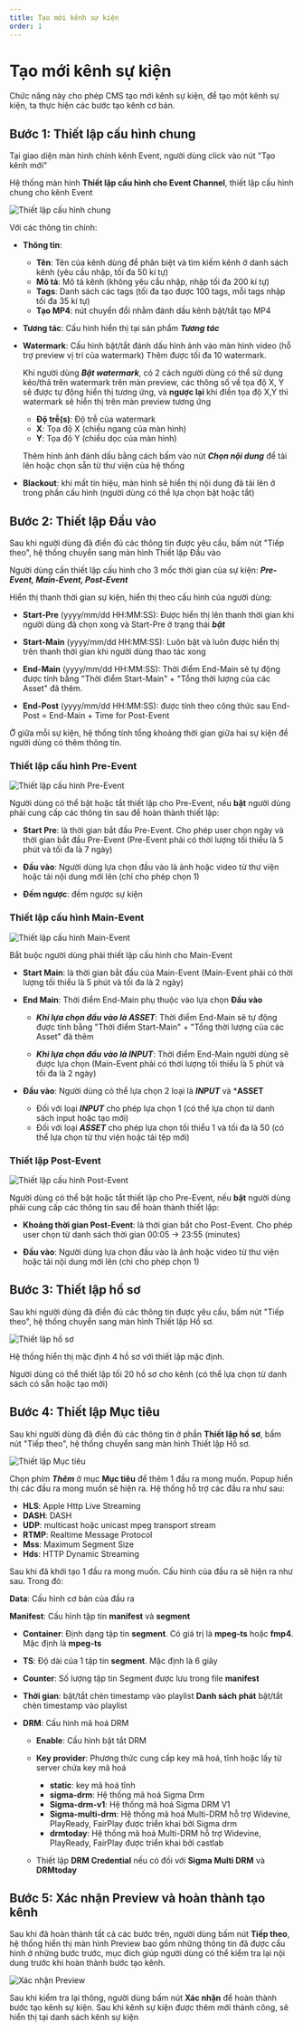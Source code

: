 ```yaml
---
title: Tạo mới kênh sự kiện 
order: 1
---
```


# Tạo mới kênh sự kiện

Chức năng này cho phép CMS tạo mới kênh sự kiện, để tạo một kênh sự kiện, ta thực hiện các bước tạo kênh cơ bản.

## Bước 1: Thiết lập cấu hình chung

Tại giao diện màn hình chính kênh Event, người dùng click vào nút "Tạo kênh mới"

Hệ thống màn hình **Thiết lập cấu hình cho Event Channel**, thiết lập cấu hình chung cho kênh Event

![Thiết lập cấu hình chung](/images/media-live/event-channel/create-event-channel-1.png)

[](../d-input-management/d-duplicate-input.md#tạo-bản-sao-đầu-vào)

Với các thông tin chính:

- **Thông tin**: 
  - **Tên**: Tên của kênh dùng để phân biệt và tìm kiếm kênh ở danh sách kênh (yêu cầu nhập, tối đa 50 kí tự)
  - **Mô tả**: Mô tả kênh (không yêu cầu nhập, nhập tối đa 200 kí tự)
  - **Tags**: Danh sách các tags (tối đa tạo được 100 tags, mỗi tags nhập tối đa 35 kí tự)
  - **Tạo MP4**: nút chuyển đổi nhằm đánh dấu kênh bật/tắt tạo MP4
  
- **Tương tác**: Cấu hình hiển thị tại sản phẩm **_Tương tác_**

- **Watermark**: Cấu hình bật/tắt đánh dấu hình ảnh vào màn hình video (hỗ trợ preview vị trí của watermark) Thêm được tối đa 10 watermark.

  Khi người dùng **_Bật watermark_**, có 2 cách người dùng có thể sử dụng kéo/thả trên watermark trên màn preview, các thông số về tọa độ X, Y sẽ được tự động hiển thị tương ứng, và **ngược lại** khi điền tọa độ X,Y thì watermark sẽ hiển thị trên màn preview tương ứng
  
  - **Độ trễ(s)**: Độ trễ của watermark
  - **X**: Tọa độ X (chiều ngang của màn hình)
  - **Y**: Tọa độ Y (chiều dọc của màn hình)
  
  Thêm hình ảnh đánh dấu bằng cách bấm vào nút **_Chọn nội dung_** để tải lên hoặc chọn sẵn từ thư viện của hệ thống
  
- **Blackout**: khi mất tín hiệu, màn hình sẽ hiển thị nội dung đã tải lên ở trong phần cấu hình (người dùng có thể lựa chọn bật hoặc tắt)


## Bước 2: Thiết lập Đầu vào

Sau khi người dùng đã điền đủ các thông tin được yêu cầu, bấm nút "Tiếp theo", hệ thống chuyển sang màn hình Thiết lập Đầu vào

Người dùng cần thiết lập cấu hình cho 3 mốc thời gian của sự kiện: ***Pre-Event, Main-Event, Post-Event***

Hiển thị thanh thời gian sự kiện, hiển thị theo cấu hình của người dùng:

- **Start-Pre** (yyyy/mm/dd HH:MM:SS): Được hiển thị lên thanh thời gian khi người dùng đã chọn xong và Start-Pre ở trạng thái ***bật***

- **Start-Main** (yyyy/mm/dd HH:MM:SS): Luôn bật và luôn được hiển thị trên thanh thời gian khi người dùng thao tác xong

- **End-Main** (yyyy/mm/dd HH:MM:SS): Thời điểm End-Main sẽ tự động được tính bằng "Thời điểm Start-Main" + "Tổng thời lượng của các Asset" đã thêm.

- **End-Post** (yyyy/mm/dd HH:MM:SS): được tính theo công thức sau End-Post = End-Main + Time for Post-Event

Ở giữa mỗi sự kiện, hệ thống tính tổng khoảng thời gian giữa hai sự kiện để người dùng có thêm thông tin.

### Thiết lập cấu hình Pre-Event

![Thiết lập cấu hình Pre-Event](/images/media-live/event-channel/create-event-channel-pre-event.png)

Người dùng có thể bật hoặc tắt thiết lập cho Pre-Event, nếu **bật** người dùng phải cung cấp các thông tin sau để hoàn thành thiết lập:

- **Start Pre**: là thời gian bắt đầu Pre-Event. Cho phép user chọn ngày và thời gian bắt đầu Pre-Event (Pre-Event phải có thời lượng tối thiểu là 5 phút và tối đa là 7 ngày)

- **Đầu vào**: Người dùng lựa chọn đầu vào là ảnh hoặc video từ thư viện hoặc tải nội dung mới lên (chỉ cho phép chọn 1)

- **Đếm ngược**: đếm ngược sự kiện

### Thiết lập cấu hình Main-Event

![Thiết lập cấu hình Main-Event](/images/media-live/event-channel/create-event-channel-main-event.png)

Bắt buộc người dùng phải thiết lập cấu hình cho Main-Event

- **Start Main**: là thời gian bắt đầu của Main-Event (Main-Event phải có thời lượng tối thiểu là 5 phút và tối đa là 2 ngày)

- **End Main**: Thời điểm End-Main phụ thuộc vào lựa chọn **Đầu vào**
  - ***Khi lựa chọn đầu vào là ASSET***: Thời điểm End-Main sẽ tự động được tính bằng "Thời điểm Start-Main" + "Tổng thời lượng của các Asset" đã thêm 
  
  - ***Khi lựa chọn đầu vào là INPUT***: Thời điểm End-Main người dùng sẽ được lựa chọn (Main-Event phải có thời lượng tối thiểu là 5 phút và tối đa là 2 ngày)


- **Đầu vào**: Người dùng có thể lựa chọn 2 loại là ***INPUT*** và ***ASSET** 
  - Đối với loại ***INPUT*** cho phép lựa chọn 1 (có thể lựa chọn từ danh sách input hoặc tạo mới)
  - Đối với loại ***ASSET*** cho phép lựa chọn tối thiểu 1 và tối đa là 50 (có thể lựa chọn từ thư viện hoặc tải tệp mới)

### Thiết lập Post-Event

![Thiết lập cấu hình Post-Event](/images/media-live/event-channel/create-event-channel-post-event.png)

Người dùng có thể bật hoặc tắt thiết lập cho Pre-Event, nếu **bật** người dùng phải cung cấp các thông tin sau để hoàn thành thiết lập:

- **Khoảng thời gian Post-Event**: là thời gian bắt cho Post-Event. Cho phép user chọn từ danh sách thời gian 00:05 -> 23:55 (minutes)

- **Đầu vào**: Người dùng lựa chọn đầu vào là ảnh hoặc video từ thư viện hoặc tải nội dung mới lên (chỉ cho phép chọn 1)


## Bước 3: Thiết lập hồ sơ

Sau khi người dùng đã điền đủ các thông tin được yêu cầu, bấm nút "Tiếp theo", hệ thống chuyển sang màn hình Thiết lập Hồ sơ.

![Thiết lập hồ sơ](/images/media-live/event-channel/create-event-channel-profile.png)

Hệ thống hiển thị mặc định 4 hồ sơ với thiết lập mặc định.

Người dùng có thể thiết lập tối 20 hồ sơ cho kênh (có thể lựa chọn từ danh sách có sẵn hoặc tạo mới)

## Bước 4: Thiết lập Mục tiêu

Sau khi người dùng đã điền đủ các thông tin ở phần **Thiết lập hồ sơ**, bấm nút "Tiếp theo", hệ thống chuyển sang màn hình Thiết lập Hồ sơ.

![Thiết lập Mục tiêu](/images/media-live/event-channel/create-event-channel-target.png)

Chọn phím ***Thêm*** ở mục **Mục tiêu** để thêm 1 đầu ra mong muốn. Popup hiển thị các đầu ra mong muốn sẽ hiện ra. Hệ thống hỗ trợ các đầu ra như sau:

- **HLS**: Apple Http Live Streaming
- **DASH**: DASH
- **UDP**: multicast hoặc unicast mpeg transport stream
- **RTMP**: Realtime Message Protocol
- **Mss**: Maximum Segment Size
- **Hds**: HTTP Dynamic Streaming

Sau khi đã khởi tạo 1 đầu ra mong muốn. Cấu hình của đầu ra sẽ hiện ra như sau. Trong đó:

**Data**: Cấu hình cơ bản của đầu ra

**Manifest**: Cấu hình tập tin **manifest** và **segment**
  - **Container**: Định dạng tập tin **segment**. Có giá trị là **mpeg-ts** hoặc **fmp4**. Mặc định là **mpeg-ts**
  - **TS**: Độ dài của 1 tập tin **segment**. Mặc định là 6 giây
  - **Counter**: Số lượng tập tin Segment được lưu trong file **manifest**
  - **Thời gian**: bật/tắt chèn timestamp vào playlist
**Danh sách phát** bật/tắt chèn timestamp vào playlist

- **DRM**: Cấu hình mã hoá DRM
  - **Enable**: Cấu hình bật tắt DRM
  - **Key provider**: Phương thức cung cấp key mã hoá, tĩnh hoặc lấy từ server chứa key mã hoá

    - **static**: key mã hoá tĩnh
    - **sigma-drm**: Hệ thống mã hoá Sigma Drm
    - **Sigma-drm-v1**: Hệ thống mã hoá Sigma DRM V1
    - **Sigma-multi-drm**: Hệ thống mã hoá Multi-DRM hỗ trợ Widevine, PlayReady, FairPlay được triển khai bởi Sigma drm
    - **drmtoday**: Hệ thống mã hoá Multi-DRM hỗ trợ Widevine, PlayReady, FairPlay được triển khai bởi castlab

  - Thiết lập **DRM Credential** nếu có đối với **Sigma Multi DRM** và **DRMtoday**


## Bước 5: Xác nhận Preview và hoàn thành tạo kênh

Sau khi đã hoàn thành tất cả các bước trên, người dùng bấm nút **Tiếp theo**, hệ thống hiển thị màn hình Preview bao gồm những thông tin đã được cấu hình ở những bước trước, mục đích giúp người dùng có thể kiểm tra lại nội dung trước khi hoàn thành bước tạo kênh.

![Xác nhận Preview](/images/media-live/event-channel/create-event-channel-preview.png)

Sau khi kiểm tra lại thông, người dùng bấm nút **Xác nhận** để hoàn thành bước tạo kênh sự kiện. Sau khi kênh sự kiện được thêm mới thành công, sẽ hiển thị tại danh sách kênh sự kiện